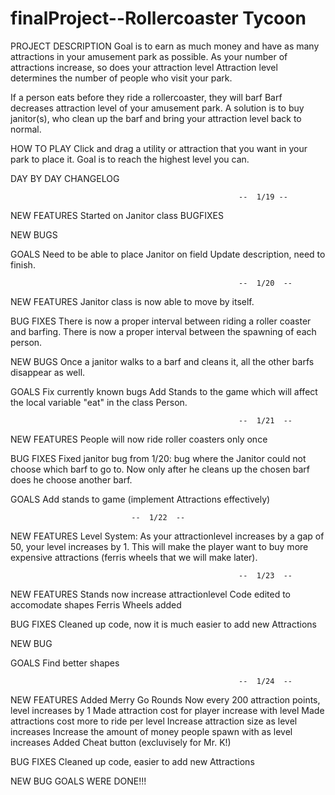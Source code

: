 # finalProject--Rollercoaster Tycoon

  PROJECT DESCRIPTION
Goal is to earn as much money and have as many attractions in your amusement park as possible.
As your number of attractions increase, so does your attraction level
Attraction level determines the number of people who visit your park.


If a person eats before they ride a rollercoaster, they will barf
Barf decreases attraction level of your amusement park.
A solution is to buy janitor(s), who clean up the barf and bring your attraction level back to normal. 

  HOW TO PLAY
Click and drag a utility or attraction that you want in your park to place it.
Goal is to reach the highest level you can.

DAY BY DAY CHANGELOG

                                                       --  1/19 --
  NEW FEATURES
   Started on Janitor class
  BUGFIXES
   
  NEW BUGS

  GOALS
   Need to be able to place Janitor on field
   Update description, need to finish.

                                                       --  1/20  --
  NEW FEATURES
   Janitor class is now able to move by itself.

  BUG FIXES
   There is now a proper interval between riding a roller coaster and barfing.
   There is now a proper interval between the spawning of each person.
   
  NEW BUGS
   Once a janitor walks to a barf and cleans it, all the other barfs disappear as well.

  GOALS
   Fix currently known bugs
   Add Stands to the game which will affect the local variable "eat" in the class Person.

                                                       --  1/21  --
  NEW FEATURES
   People will now ride roller coasters only once
   
  BUG FIXES
   Fixed janitor bug from 1/20: bug where the Janitor could not choose which barf to go to. Now only after he cleans up the chosen barf does he choose another barf.
   
  GOALS
   Add stands to game (implement Attractions effectively)
   
						       --  1/22  --
  NEW FEATURES
    Level System: As your attractionlevel increases by a gap of 50, your level increases by 1. This will make the player want to buy more expensive attractions (ferris wheels that we will make later).

                                                       --  1/23  --
  NEW FEATURES
    Stands now increase attractionlevel
    Code edited to accomodate shapes
    Ferris Wheels added
    
  BUG FIXES
    Cleaned up code, now it is much easier to add new Attractions
    
  NEW BUG

  GOALS
    Find better shapes
  

                                                       --  1/24  --
  NEW FEATURES
    Added Merry Go Rounds
    Now every 200 attraction points, level increases by 1
    Made attraction cost for player increase with level
    Made attractions cost more to ride per level
    Increase attraction size as level increases
    Increase the amount of money people spawn with as level increases
    Added Cheat button (excluvisely for Mr. K!)
    
  BUG FIXES
    Cleaned up code, easier to add new Attractions
   
  NEW BUG
  GOALS
    WERE DONE!!!

